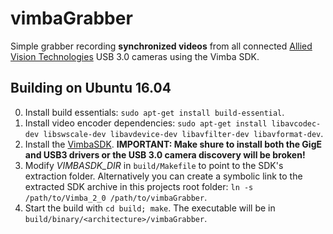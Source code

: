 # vimbaGrabber
Simple grabber recording **synchronized videos** from all connected [Allied Vision Technologies](https://www.alliedvision.com/) USB 3.0 cameras using the Vimba SDK.
## Building on Ubuntu 16.04
0. Install build essentials: `sudo apt-get install build-essential`.
1. Install video encoder dependencies: `sudo apt-get install libavcodec-dev libswscale-dev libavdevice-dev libavfilter-dev libavformat-dev`.
2. Install the [VimbaSDK](https://www.alliedvision.com/en/products/software.html). **IMPORTANT: Make shure to install both the GigE and USB3 drivers or the USB 3.0 camera discovery will be broken!**
3. Modify *VIMBASDK_DIR* in `build/Makefile` to point to the SDK's extraction folder. Alternatively you can create a symbolic link to the extracted SDK archive in this projects root folder: `ln -s /path/to/Vimba_2_0 /path/to/vimbaGrabber`.
4. Start the build with `cd build; make`. The executable will be in `build/binary/<architecture>/vimbaGrabber`.
